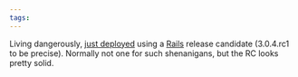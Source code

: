 ```yaml
---
tags: 
---
```


Living dangerously, [just deployed](/snippets/25) using a [Rails](/wiki/Rails) release candidate (3.0.4.rc1 to be precise). Normally not one for such shenanigans, but the RC looks pretty solid.
